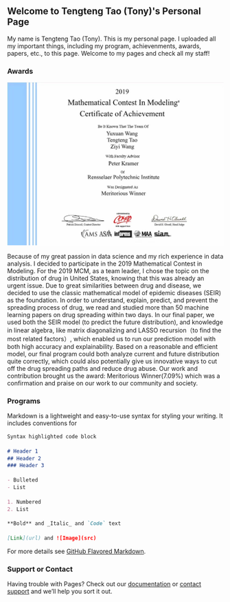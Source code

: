 ## Welcome to Tengteng Tao (Tony)'s Personal Page

My name is Tengteng Tao (Tony). 
This is my personal page. 
I uploaded all my important things, including my program, achievenments, awards, papers, etc., to this page. 
Welcome to my pages and check all my staff!

### Awards

![Image text](https://raw.githubusercontent.com/TengtengTao/tonytao.github.io/gh-pages/image_folder/Mathematical%20Contest%20In%20Modeling.jpg)

Because of my great passion in data science and my rich experience in data analysis. I decided to participate in the 2019 Mathematical Contest in Modeling.
For the 2019 MCM, as a team leader, I chose the topic on the distribution of drug in United States, knowing that this was already an urgent issue. Due to great similarities between drug and disease, we decided to use the classic mathematical model of epidemic diseases (SEIR) as the foundation. In order to understand, explain, predict, and prevent the spreading process of drug, we read and studied more than 50 machine learning papers on drug spreading within two days. In our final paper, we used both the SEIR model (to predict the future distribution), and knowledge in linear algebra, like matrix diagonalizing and LASSO recursion（to find the most related factors）, which enabled us to run our prediction model with both high accuracy and explainability. Based on a reasonable and efficient model, our final program could both analyze current and future distribution quite correctly, which could also potentially give us innovative ways to cut off the drug spreading paths and reduce drug abuse. Our work and contribution brought us the award: Meritorious Winner(7.09%) which was a confirmation and praise on our work to our community and society.



### Programs

Markdown is a lightweight and easy-to-use syntax for styling your writing. It includes conventions for

```markdown
Syntax highlighted code block

# Header 1
## Header 2
### Header 3

- Bulleted
- List

1. Numbered
2. List

**Bold** and _Italic_ and `Code` text

[Link](url) and ![Image](src)
```

For more details see [GitHub Flavored Markdown](https://guides.github.com/features/mastering-markdown/).


### Support or Contact

Having trouble with Pages? Check out our [documentation](https://docs.github.com/categories/github-pages-basics/) or [contact support](https://github.com/contact) and we’ll help you sort it out.
